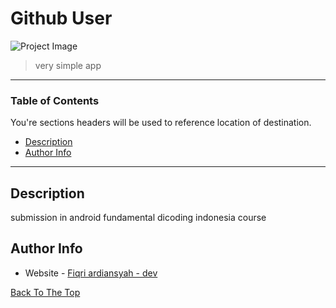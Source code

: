 # Github User

![Project Image](https://ik.imagekit.io/p4ukigs1hrvx/githubuser_MWpDwaHi8Mb.png)

> very simple app

---

### Table of Contents
You're sections headers will be used to reference location of destination.

- [Description](#description)
- [Author Info](#author-info)

---

## Description

submission in android fundamental dicoding indonesia course


## Author Info
- Website - [Fiqri ardiansyah - dev](https://fiqriardiansyah-dev.web.app/)

[Back To The Top](#read-me-template)
